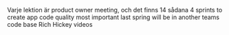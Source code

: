 Varje lektion är product owner meeting, och det finns 14 sådana
4 sprints to create app
code quality most important
last spring will be in another teams code base
Rich Hickey videos